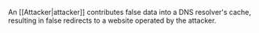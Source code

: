 An [[Attacker|attacker]] contributes false data into a DNS resolver's cache, resulting in false redirects to a website operated by the attacker.